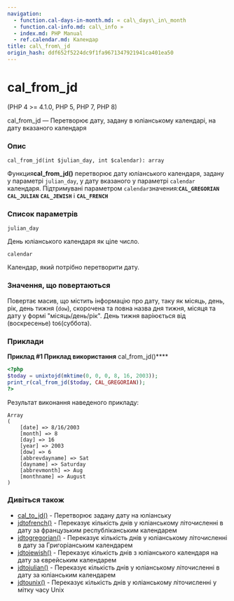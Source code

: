 ```yaml
---
navigation:
  - function.cal-days-in-month.md: « cal\_days\_in\_month
  - function.cal-info.md: cal\_info »
  - index.md: PHP Manual
  - ref.calendar.md: Календар
title: cal\_from\_jd
origin_hash: ddf652f5224dc9f1fa9671347921941ca401ea50
---
```

# cal\_from\_jd

(PHP 4 >= 4.1.0, PHP 5, PHP 7, PHP 8)

cal\_from\_jd — Перетворює дату, задану в юліанському календарі, на дату вказаного календаря

### Опис

```methodsynopsis
cal_from_jd(int $julian_day, int $calendar): array
```

Функция**cal\_from\_jd()** перетворює дату юліанського календаря, задану у параметрі `julian_day`, у дату вказаного у параметрі `calendar` календаря. Підтримувані параметром `calendar`значения:**`CAL_GREGORIAN`** **`CAL_JULIAN`** **`CAL_JEWISH`** і **`CAL_FRENCH`**

### Список параметрів

`julian_day`

День юліанського календаря як ціле число.

`calendar`

Календар, який потрібно перетворити дату.

### Значення, що повертаються

Повертає масив, що містить інформацію про дату, таку як місяць, день, рік, день тижня (`dow`), скорочена та повна назва дня тижня, місяця та дату у формі "місяць/день/рік". День тижня варіюється від (воскресенье) to`6`(суббота).

### Приклади

**Приклад #1 Приклад використання** cal\_from\_jd()\*\*\*\*

```php
<?php
$today = unixtojd(mktime(0, 0, 0, 8, 16, 2003));
print_r(cal_from_jd($today, CAL_GREGORIAN));
?>
```

Результат виконання наведеного прикладу:

```
Array
(
    [date] => 8/16/2003
    [month] => 8
    [day] => 16
    [year] => 2003
    [dow] => 6
    [abbrevdayname] => Sat
    [dayname] => Saturday
    [abbrevmonth] => Aug
    [monthname] => August
)
```

### Дивіться також

-   [cal\_to\_jd()](function.cal-to-jd.md) \- Перетворює задану дату на юліанську
-   [jdtofrench()](function.jdtofrench.md) \- Переказує кількість днів у юліанському літочисленні в дату за французьким республіканським календарем
-   [jdtogregorian()](function.jdtogregorian.md) \- Переказує кількість днів у юліанському літочисленні в дату за Григоріанським календарем
-   [jdtojewish()](function.jdtojewish.md) \- Переказує кількість днів з юліанського календаря на дату за єврейським календарем
-   [jdtojulian()](function.jdtojulian.md) \- Переказує кількість днів у юліанському літочисленні в дату за юліанським календарем
-   [jdtounix()](function.jdtounix.md) \- Переказує кількість днів у юліанському літочисленні у мітку часу Unix
